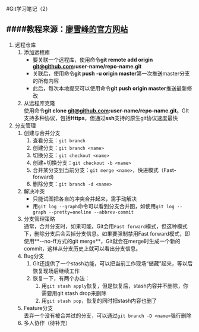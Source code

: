 #Git学习笔记（2）

####教程来源：[廖雪峰的官方网站](http://www.liaoxuefeng.com/wiki/0013739516305929606dd18361248578c67b8067c8c017b000 "廖雪峰的官方网站")
---
1. 远程仓库
	1. 添加远程库
		- 要关联一个远程库，使用命令**git remote add origin git@github.com:user-name/repo-name.git**
		- 关联后，使用命令**git push -u origin master**第一次推送master分支的所有内容
		- 此后，每次本地提交可以使用命令**git push origin master**推送最新修改
	2. 从远程库克隆  
		使用命令**git clone git@github.com:user-name/repo-name.git**。GIt支持多种协议，包括**Https**，但通过**ssh**支持的原生git协议速度最快
2. 分支管理
	1. 创建与合并分支
		1. 查看分支：`git branch`
		2. 创建分支：`git branch <name>`
		3. 切换分支：`git checkout <name>`
		4. 创建+切换分支：`git checkout -b <name>`
		5. 合并某分支到当前分支：`git merge <name>`，快进模式（Fast-forward)
		6. 删除分支：`git branch -d <name>`
	2. 解决冲突  
		- 只能试图把各自的冲突合并起来，需手动解决
		- 用`git log --graph`命令可以看到分支合并图，如使用`git log --graph --pretty=oneline --abbrev-commit`
	3. 分支管理策略  
		通常，合并分支时，如果可能，Git会用`Fast forward`模式，但这种模式下，删除分支后会丢掉分支信息。如果要强制禁用Fast forward模式，即使用**--no-ff方式的git merge**，Git就会在merge时生成一个新的commit，这样从分支历史上就可以看出分支信息。
	4. Bug分支  
		1. Git还提供了一个stash功能，可以把当前工作现场“储藏”起来，等以后恢复现场后继续工作
		2. 恢复一下，有两个办法：
			1. 用`git stash apply`恢复，但是恢复后，stash内容并不删除，你需要用git stash drop来删除
			2. 用`git stash pop`，恢复的同时把stash内容也删了
	5. Feature分支  
		丢弃一个没有被合并过的分支，可以通过`git branch -D <name>`强行删除
	6. 多人协作（待补充）